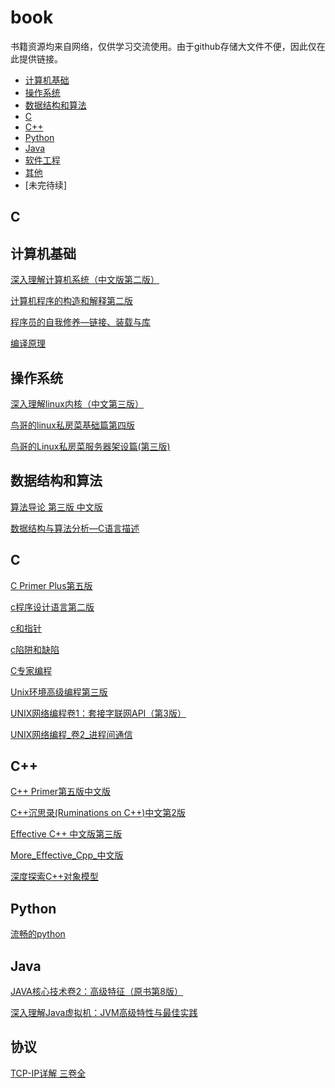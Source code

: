 # book

书籍资源均来自网络，仅供学习交流使用。由于github存储大文件不便，因此仅在此提供链接。
* [计算机基础](#计算机基础)
* [操作系统](#操作系统)
* [数据结构和算法](#数据结构和算法)
* [C](#C)
* [C++](#C++)
* [Python](#Python)
* [Java](#Java)
* [软件工程](#软件工程)
* [其他](#其他)
* [未完待续]

## C

## 计算机基础

[深入理解计算机系统（中文版第二版）]()

[计算机程序的构造和解释第二版]()

[程序员的自我修养—链接、装载与库]()

[编译原理]()


## 操作系统

[深入理解linux内核（中文第三版）]()

[鸟哥的linux私房菜基础篇第四版]()

[鸟哥的Linux私房菜服务器架设篇(第三版)]()

## 数据结构和算法

[算法导论 第三版 中文版]()

[数据结构与算法分析—C语言描述]()



## C
[C Primer Plus第五版]()

[c程序设计语言第二版]()

[c和指针]()


[c陷阱和缺陷]()

[C专家编程]()

[Unix环境高级编程第三版]()

[UNIX网络编程卷1：套接字联网API（第3版）]()

[UNIX网络编程_卷2_进程间通信]()

## C++

[C++ Primer第五版中文版]()

[C++沉思录(Ruminations on C++)中文第2版]()

[Effective C++ 中文版第三版]()

[More_Effective_Cpp_中文版]()

[深度探索C++对象模型]()

## Python
[流畅的python]()

## Java

[JAVA核心技术卷2：高级特征（原书第8版）]()

[深入理解Java虚拟机：JVM高级特性与最佳实践]()

## 协议
[TCP-IP详解 三卷全]()









